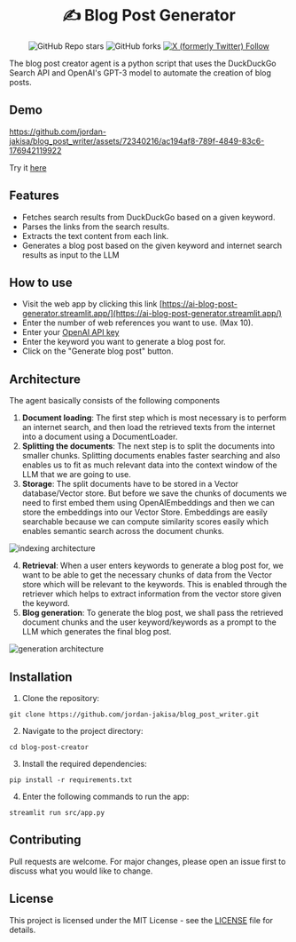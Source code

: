 <h1 align="center">✍️ Blog Post Generator</h1>

<div id="top" align="center">
  
![GitHub Repo stars](https://img.shields.io/github/stars/jordan-jakisa/blog_post_writer?style=social)
![GitHub forks](https://img.shields.io/github/forks/jordan-jakisa/blog_post_writer?style=social)
[![X (formerly Twitter) Follow](https://img.shields.io/twitter/follow/JakisaJordan)](https://twitter.com/JakisaJordan)

</div>

The blog post creator agent is a python script that uses the DuckDuckGo Search API and OpenAI's GPT-3 model to automate the creation of blog posts.

## Demo
https://github.com/jordan-jakisa/blog_post_writer/assets/72340216/ac194af8-789f-4849-83c6-176942119922

Try it [here](https://ai-blog-post-generator.streamlit.app/)


## Features
- Fetches search results from DuckDuckGo based on a given keyword.
- Parses the links from the search results.
- Extracts the text content from each link.
- Generates a blog post based on the given keyword and internet search results as input to the LLM

## How to use
- Visit the web app by clicking this link [https://ai-blog-post-generator.streamlit.app/](https://ai-blog-post-generator.streamlit.app/)
- Enter the number of web references you want to use. (Max 10).
- Enter your [OpenAI API key](https://platform.openai.com/api-keys)
- Enter the keyword you want to generate a blog post for.
- Click on the "Generate blog post" button.

## Architecture
The agent basically consists of the following components

1. **Document loading**: The first step which is most necessary is to perform an internet search, and then load the retrieved texts from the internet into a document using a DocumentLoader. 
2. **Splitting the documents**: The next step is to split the documents into smaller chunks. Splitting documents enables faster searching and also enables us to fit as much relevant data into the context window of the LLM that we are going to use.
3. **Storage**: The split documents have to be stored in a Vector database/Vector store. But before we save the chunks of documents we need to first embed them using OpenAIEmbeddings and then we can store the embeddings into our Vector Store. Embeddings are easily searchable because we can compute similarity scores easily which enables semantic search across the document chunks.

![indexing architecture](https://github.com/jordan-jakisa/blog_post_writer/assets/72340216/c1b4f7cf-d113-4ae1-9371-a12013931cb6)

4. **Retrieval**: When  a user enters keywords to generate a blog post for, we want to be able to get the necessary chunks of data from the Vector store which will be relevant to the keywords. This is enabled through the retriever which helps to extract information from the vector store given the keyword.
5. **Blog generation**: To generate the blog post, we shall pass the retrieved document chunks and the user keyword/keywords as a prompt to the LLM which generates the final blog post.

![generation architecture](https://github.com/jordan-jakisa/blog_post_writer/assets/72340216/ca11afdd-0933-4ee6-9964-162ad4d5a188)

## Installation

1. Clone the repository:
```
git clone https://github.com/jordan-jakisa/blog_post_writer.git
```
2. Navigate to the project directory:
```
cd blog-post-creator
```
3. Install the required dependencies:
```
pip install -r requirements.txt
```
4. Enter the following commands to run the app:
```
streamlit run src/app.py
```

## Contributing
Pull requests are welcome. For major changes, please open an issue first to discuss what you would like to change.

## License
This project is licensed under the MIT License - see the [LICENSE](LICENSE) file for details.
